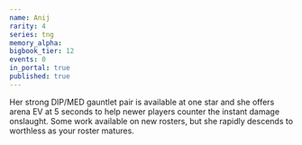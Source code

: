 ```yaml
---
name: Anij
rarity: 4
series: tng
memory_alpha:
bigbook_tier: 12
events: 0
in_portal: true
published: true
---
```


Her strong DIP/MED gauntlet pair is available at one star and she offers arena EV at 5 seconds to help newer players counter the instant damage onslaught. Some work available on new rosters, but she rapidly descends to worthless as your roster matures.
